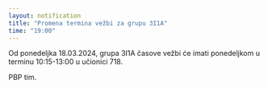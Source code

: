 ```yaml
---
layout: notification
title: "Promena termina vežbi za grupu 3I1A"
time: "19:00"
---
```


Od ponedeljka 18.03.2024, grupa 3I1A časove vežbi će imati ponedeljkom u terminu 10:15-13:00 u učionici 718.

PBP tim.